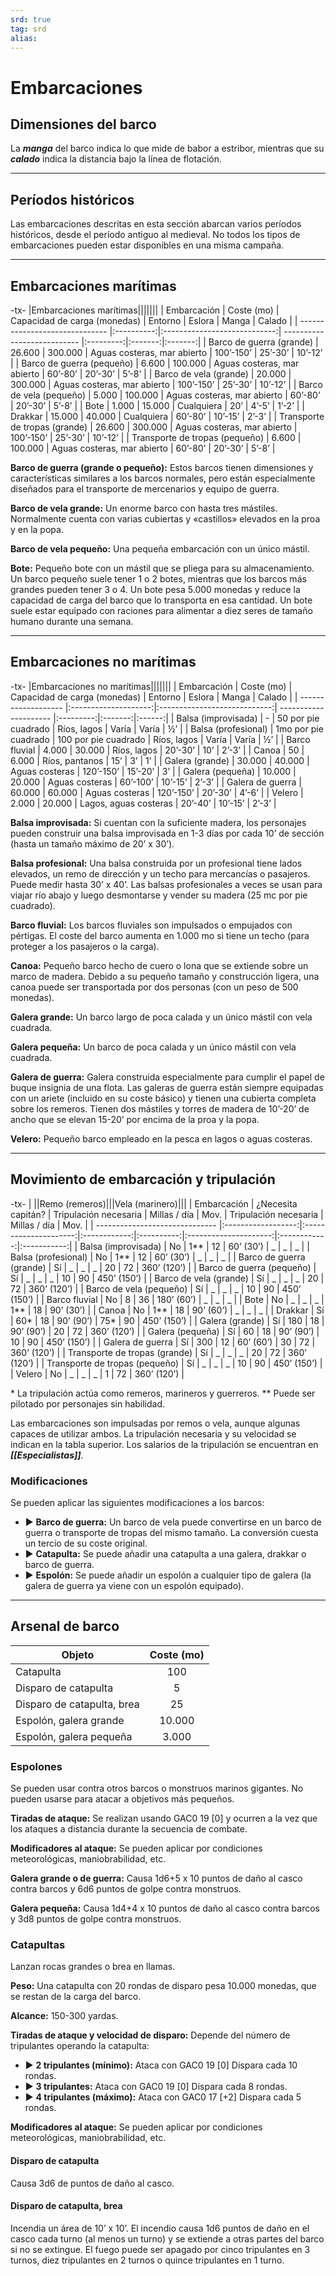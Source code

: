```yaml
---
srd: true
tag: srd
alias: 
---
```

# Embarcaciones
## Dimensiones del barco

La **_manga_** del barco indica lo que mide de babor a estribor, mientras que su **_calado_** indica la distancia bajo la línea de flotación.

---
## Períodos históricos 

Las embarcaciones descritas en esta sección abarcan varios períodos históricos, desde el período antiguo al medieval. No todos los tipos de embarcaciones pueden estar disponibles en una misma campaña.

---
## Embarcaciones marítimas

-tx-
|Embarcaciones marítimas|||||||
| Embarcación                    | Coste (mo) | Capacidad de carga (monedas) | Entorno                     |  Eslora   |  Manga  | Calado  |
| ------------------------------ |:----------:|:----------------------------:| --------------------------- |:---------:|:-------:|:-------:|
| Barco de guerra (grande)       |   26.600   |           300.000            | Aguas costeras, mar abierto | 100’-150’ | 25’-30’ | 10’-12’ |
| Barco de guerra (pequeño)      |   6.600    |           100.000            | Aguas costeras, mar abierto |  60’-80’  | 20’-30’ |  5’-8’  |
| Barco de vela (grande)         |   20.000   |           300.000            | Aguas costeras, mar abierto | 100’-150’ | 25’-30’ | 10’-12’ |
| Barco de vela (pequeño)        |   5.000    |           100.000            | Aguas costeras, mar abierto |  60’-80’  | 20’-30’ |  5’-8’  |
| Bote                           |   1.000    |            15.000            | Cualquiera                  |    20’    |  4’-5’  |  1’-2’  |
| Drakkar                        |   15.000   |            40.000            | Cualquiera                  |  60’-80’  | 10’-15’ |  2’-3’  |
| Transporte de tropas (grande)  |   26.600   |           300.000            | Aguas costeras, mar abierto | 100’-150’ | 25’-30’ | 10’-12’ |
| Transporte de tropas (pequeño) |   6.600    |           100.000            | Aguas costeras, mar abierto |  60’-80’  | 20’-30’ |  5’-8’  |

**Barco de guerra (grande o pequeño):** Estos barcos tienen dimensiones y características similares a los barcos normales, pero están especialmente diseñados para el transporte de mercenarios y equipo de guerra.

**Barco de vela grande:** Un enorme barco con hasta tres mástiles. Normalmente cuenta con varias cubiertas y «castillos» elevados en la proa y en la popa.

**Barco de vela pequeño:** Una pequeña embarcación con un único mástil.

**Bote:** Pequeño bote con un mástil que se pliega para su almacenamiento. Un barco pequeño suele tener 1 o 2 botes, mientras que los barcos más grandes pueden tener 3 o 4. Un bote pesa 5.000 monedas y reduce la capacidad de carga del barco que lo transporta en esa cantidad. Un bote suele estar equipado con raciones para alimentar a diez seres de tamaño humano durante una semana.

---
## Embarcaciones no marítimas

-tx-
|Embarcaciones no marítimas|||||||
| Embarcación         |      Coste (mo)      | Capacidad de carga (monedas) | Entorno               |  Eslora   |  Manga  | Calado |
| ------------------- |:--------------------:|:----------------------------:| --------------------- |:---------:|:-------:|:------:|
| Balsa (improvisada) |          -           |     50 por pie cuadrado      | Ríos, lagos           |   Varía   |  Varía  |   ½’   |
| Balsa (profesional) | 1mo por pie cuadrado |     100 por pie cuadrado     | Ríos, lagos           |   Varía   |  Varía  |   ½’   |
| Barco fluvial       |        4.000         |            30.000            | Ríos, lagos           |  20’-30’  |   10’   | 2’-3’  |
| Canoa               |          50          |            6.000             | Ríos, pantanos        |    15’    |   3’    |   1’   |
| Galera (grande)     |        30.000        |            40.000            | Aguas costeras        | 120’-150’ | 15’-20’ |   3’   |
| Galera (pequeña)    |        10.000        |            20.000            | Aguas costeras        | 60’-100’  | 10’-15’ | 2’-3’  |
| Galera de guerra    |        60.000        |            60.000            | Aguas costeras        | 120’-150’ | 20’-30’ | 4’-6’  |
| Velero              |        2.000         |            20.000            | Lagos, aguas costeras |  20’-40’  | 10’-15’ | 2’-3’  |

**Balsa improvisada:** Si cuentan con la suficiente madera, los personajes pueden construir una balsa improvisada en 1-3 días por cada 10’ de sección (hasta un tamaño máximo de 20’ x 30’).

**Balsa profesional:** Una balsa construida por un profesional tiene lados elevados, un remo de dirección y un techo para mercancías o pasajeros. Puede medir hasta 30’ x 40’. Las balsas profesionales a veces se usan para viajar río abajo y luego desmontarse y vender su madera (25 mc por pie cuadrado).

**Barco fluvial:** Los barcos fluviales son impulsados o empujados con pértigas. El coste del barco aumenta en 1.000 mo si tiene un techo (para proteger a los pasajeros o la carga).

**Canoa:** Pequeño barco hecho de cuero o lona que se extiende sobre un marco de madera. Debido a su pequeño tamaño y construcción ligera, una canoa puede ser transportada por dos personas (con un peso de 500 monedas).

**Galera grande:** Un barco largo de poca calada y un único mástil con vela cuadrada.

**Galera pequeña:** Un barco de poca calada y un único mástil con vela cuadrada.

**Galera de guerra:** Galera construida especialmente para cumplir el papel de buque insignia de una flota. Las galeras de guerra están siempre equipadas con un ariete (incluido en su coste básico) y tienen una cubierta completa sobre los remeros. Tienen dos mástiles y torres de madera de 10’-20’ de ancho que se elevan 15-20’ por encima de la proa y la popa.

**Velero:** Pequeño barco empleado en la pesca en lagos o aguas costeras.

---
## Movimiento de embarcación y tripulación

-tx-
| ||Remo (remeros)|||Vela (marinero)|||
| Embarcación                    | ¿Necesita capitán? | Tripulación necesaria | Millas / día |    Mov.    | Tripulación necesaria | Millas / día |    Mov.     |
| ------------------------------ |:------------------:|:---------------------:|:------------:|:----------:|:---------------------:|:------------:|:-----------:|
| Balsa (improvisada)            |         No         |          1**          |      12      | 60’ (30’)  |           _           |      _       |      _      |
| Balsa (profesional)            |         No         |          1**          |      12      | 60’ (30’)  |           _           |      _       |      _      |
| Barco de guerra (grande)       |         Sí         |           _           |      _       |     _      |          20           |      72      | 360’ (120’) |
| Barco de guerra (pequeño)      |         Sí         |           _           |      _       |     _      |          10           |      90      | 450’ (150’) |
| Barco de vela (grande)         |         Sí         |           _           |      _       |     _      |          20           |      72      | 360’ (120’) |
| Barco de vela (pequeño)        |         Sí         |           _           |      _       |     _      |          10           |      90      | 450’ (150’) |
| Barco fluvial                  |         No         |           8           |      36      | 180’ (60’) |           _           |      _       |      _      |
| Bote                           |         No         |           _           |      _       |     _      |          1**          |      18      |  90’ (30’)  |
| Canoa                          |         No         |          1**          |      18      | 90’ (60’)  |           _           |      _       |      _      |
| Drakkar                        |         Sí         |          60*          |      18      | 90’ (90’)  |          75*          |      90      | 450’ (150’) |
| Galera (grande)                |         Sí         |          180          |      18      | 90’ (90’)  |          20           |      72      | 360’ (120’) |
| Galera (pequeña)               |         Sí         |          60           |      18      | 90’ (90’)  |          10           |      90      | 450’ (150’) |
| Galera de guerra               |         Sí         |          300          |      12      | 60’ (60’)  |          30           |      72      | 360’ (120’) |
| Transporte de tropas (grande)  |         Sí         |           _           |      _       |     _      |          20           |      72      | 360’ (120’) |
| Transporte de tropas (pequeño) |         Sí         |           _           |      _       |     _      |          10           |      90      | 450’ (150’) |
| Velero                         |         No         |           _           |      _       |     _      |           1           |      72      | 360’ (120’) |

\* La tripulación actúa como remeros, marineros y guerreros.
\** Puede ser pilotado por personajes sin habilidad.


Las embarcaciones son impulsadas por remos o vela, aunque algunas capaces de utilizar ambos. La tripulación necesaria y su velocidad se indican en la tabla superior. Los salarios de la tripulación se encuentran en **_[[Especialistas]]_**.

### Modificaciones

Se pueden aplicar las siguientes modificaciones a los barcos: 

- ▶ **Barco de guerra:** Un barco de vela puede convertirse en un barco de guerra o transporte de tropas del mismo tamaño. La conversión cuesta un tercio de su coste original. 
- ▶ **Catapulta:** Se puede añadir una catapulta a una galera, drakkar o barco de guerra.
- ▶ **Espolón:** Se puede añadir un espolón a cualquier tipo de galera (la galera de guerra ya viene con un espolón equipado).

---
## Arsenal de barco

| Objeto                     | Coste (mo) |
|----------------------------|:----------:|
| Catapulta                  |     100    |
| Disparo de catapulta       |      5     |
| Disparo de catapulta, brea |     25     |
| Espolón, galera grande     |   10.000   |
| Espolón, galera pequeña    |    3.000   |

### Espolones

Se pueden usar contra otros barcos o monstruos marinos gigantes. No pueden usarse para atacar a objetivos más pequeños.

**Tiradas de ataque:** Se realizan usando GAC0 19 [0] y ocurren a la vez que los ataques a distancia durante la secuencia de combate.

**Modificadores al ataque:** Se pueden aplicar por condiciones meteorológicas, maniobrabilidad, etc.

**Galera grande o de guerra:** Causa 1d6+5 x 10 puntos de daño al casco contra barcos y 6d6 puntos de golpe contra monstruos.

**Galera pequeña:** Causa 1d4+4 x 10 puntos de daño al casco contra barcos y 3d8 puntos de golpe contra monstruos.
### Catapultas

Lanzan rocas grandes o brea en llamas.

**Peso:** Una catapulta con 20 rondas de disparo pesa 10.000 monedas, que se restan de la carga del barco.

**Alcance:** 150-300 yardas.

**Tiradas de ataque y velocidad de disparo:** Depende del número de tripulantes operando la catapulta: 

- ▶ **2 tripulantes (mínimo):** Ataca con GAC0 19 [0] Dispara cada 10 rondas. 
- ▶ **3 tripulantes:** Ataca con GAC0 19 [0] Dispara cada 8 rondas. 
- ▶ **4 tripulantes (máximo):** Ataca con GAC0 17 [+2] Dispara cada 5 rondas.

**Modificadores al ataque:** Se pueden aplicar por condiciones meteorológicas, maniobrabilidad, etc.
#### Disparo de catapulta

Causa 3d6 de puntos de daño al casco.
#### Disparo de catapulta, brea

Incendia un área de 10’ x 10’. El incendio causa 1d6 puntos de daño en el casco cada turno (al menos un turno) y se extiende a otras partes del barco si no se extingue. El fuego puede ser apagado por cinco tripulantes en 3 turnos, diez tripulantes en 2 turnos o quince tripulantes en 1 turno.